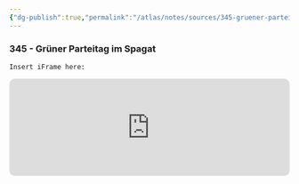 ```yaml
---
{"dg-publish":true,"permalink":"/atlas/notes/sources/345-gruener-parteitag-im-spagat/","tags":["class/sourceNote"],"noteIcon":""}
---
```


### 345 - Grüner Parteitag im Spagat 
`Insert iFrame here:`
<iframe allow="autoplay *; encrypted-media *; fullscreen *; clipboard-write" frameborder="0" height="175" style="width:100%;max-width:660px;overflow:hidden;border-radius:10px;" sandbox="allow-forms allow-popups allow-same-origin allow-scripts allow-storage-access-by-user-activation allow-top-navigation-by-user-activation" src="https://embed.podcasts.apple.com/de/podcast/folge-345-gr%C3%BCner-parteitag-im-spagat/id1273088485?i=1000636679461"></iframe>




